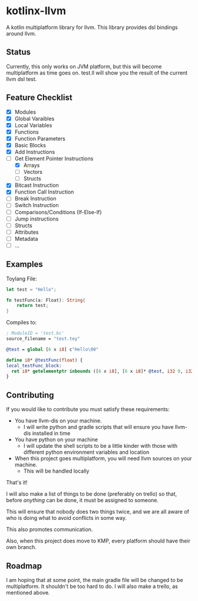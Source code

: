 # kotlinx-llvm
A kotlin multiplatform library for llvm. This library provides dsl bindings around llvm.

## Status
Currently, this only works on JVM platform, but this will become multiplatform as time goes on.
test.ll will show you the result of the current llvm dsl test.

## Feature Checklist
- [x] Modules
- [x] Global Varaibles
- [x] Local Variables
- [x] Functions
- [x] Function Parameters
- [x] Basic Blocks
- [x] Add Instructions
- [ ] Get Element Pointer Instructions
   - [x] Arrays
   - [ ] Vectors
   - [ ] Structs
- [x] Bitcast Instruction
- [x] Function Call Instruction
- [ ] Break Instruction
- [ ] Switch Instruction
- [ ] Comparisons/Conditions (If-Else-If)
- [ ] Jump instructions
- [ ] Structs
- [ ] Attributes
- [ ] Metadata
- [ ] ...

## Examples
Toylang File:
```rust
let test = "Hello";

fn testFunc(a: Float): String{
    return test;
}
```
Compiles to:
```llvm
; ModuleID = 'test.bc'
source_filename = "test.toy"

@test = global [6 x i8] c"Hello\00"

define i8* @testFunc(float) {
local_testFunc_block:
  ret i8* getelementptr inbounds ([6 x i8], [6 x i8]* @test, i32 0, i32 0)
}
```

## Contributing
If you would like to contribute you must satisfy these requirements:

* You have llvm-dis on your machine.
    * I will write python and gradle scripts that will ensure you have llvm-dis installed in time
* You have python on your machine
    * I will update the shell scripts to be a little kinder with those with different python environment variables and location
* When this project goes multiplatform, you will need llvm sources on your machine.
    * This will be handled locally

That's it! 

I will also make a list of things to be done (preferably on trello) so that, before *anything* can be done, it must be assigned to someone. 

This will ensure that nobody does two things twice, and we are all aware of who is doing what to avoid conflicts in some way. 

This also promotes communication.

Also, when this project does move to KMP, every platform should have their own branch.

## Roadmap
I am hoping that at some point, the main gradle file will be changed to be multiplatform. It shouldn't be too hard to do.
I will also make a trello, as mentioned above.

